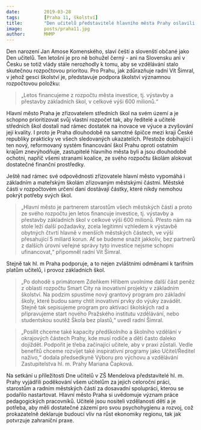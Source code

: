 ```yaml
---
date:         2019-03-28
tags:         [Praha 11, školství]
title:        "Den učitelů představitelé hlavního města Prahy oslavili symbolicky v ZŠ Mendelova"
image: 	      posts/praha11.jpg
author:       MHMP
---
```


Den narození Jan Amose Komenského, slaví čeští a slovenští občané jako Den učitelů. Ten letošní je pro ně bohužel černý - ani na Slovensku ani v Česku se totiž vlády stále nerozhodly k tomu, aby se vzdělávání stalo skutečnou rozpočtovou prioritou. Pro Prahu, jak zdůrazňuje radní Vít Šimral, v jehož gesci školství je, představuje podpora školství významnou rozpočtovou položku: 

> „Letos financujeme z rozpočtu města investice, tj. výstavby a přestavby základních škol, v celkové výši 600 milionů.“ 

Hlavní město Praha je zřizovatelem středních škol na svém území a je schopno prioritizovat svůj vlastní rozpočet tak, aby ředitelé a učitelé středních škol dostali nad rámec dostatek na inovace ve výuce a zvyšování její kvality. I proto je Praha dlouhodobě na samotné špičce mezi kraji České republiky prakticky ve všech sledovaných ukazatelích. Přestože dobíhající i ten nový, reformovaný systém financování škol Prahu oproti ostatním krajům znevýhodňuje, zastupitelé hlavního města byli a jsou dlouhodobě ochotni, napříč všemi stranami koalice, ze svého rozpočtu školám alokovat dostatečné finanční prostředky.

Ještě nad rámec své odpovědnosti zřizovatele hlavní město vypomáhá i základním a mateřským školám zřizovaným městskými částmi. Městské části v rozpočtovém určení daní dostávají částky, které nikdy nemohou pokrýt potřeby svých škol. 

> „Hlavní město je partnerem starostům všech městských částí a proto ze svého rozpočtu jen letos financuje investice, tj. výstavby a přestavby základních škol v celkové výši 600 milionů. Přesto nám na stole leží další požadavky, zcela legitimní vzhledem k výstavbě obytných čtvrtí hlavně v menších městských částech, ve výši přesahující 5 miliard korun. Ať se budeme snažit jakkoliv, bez partnerů z dalších úrovní veřejné správy tyto investice nejsme schopni ufinancovat,“ připomněl radní Vít Šimral.

Stejně tak hl. m Praha podporuje, a to nejen zvláštními odměnami k tarifním platům učitelů, i provoz základních škol. 

> „Po dohodě s primátorem Zdeňkem Hřibem uvolníme další část peněz z oblasti rozpočtu Smart City na inovativní projekty v základním školství. Na podzim spustíme nový grantový program pro základní školy, které budou samy chtít inovativní prvky do výuky zavádět. Stejně tak sepisujeme program pro aktivaci školských rad a připravujeme start nového Pražského institutu vzdělávání, nebo studentskou soutěž Škola bez plastů,“ uvedl radní Šimral. 

> „Posílit chceme také kapacity předškolního a školního vzdělání v okrajových částech Prahy, kde musí rodiče a děti často daleko dojíždět. Podpořit je třeba začínající učitele, aby v praxi zůstali. Vedle benefitů chceme rozvíjet také inspirativní programy jako Učitel/Ředitel naživo,“ dodala předsedkyně Výboru pro výchovu a vzdělávání Zastupitelstva hl. m. Prahy Mariana Čapková.

Na setkání u příležitosti Dne učitelů v ZŠ Mendelova představitelé hl. m. Prahy vyjádřili poděkování všem učitelům za jejich celoroční práci, starostům a radním městských částí za dosavadní spolupráci, kterou se podařilo nastartovat. Hlavní město Praha si uvědomuje význam práce pedagogických pracovníků. Učitelé jsou nositeli vzdělanosti dětí a je potřeba, aby měli dostatečné zázemí pro svou psychohygienu a rozvoj, což prokazatelně deklaruje budoucí vliv na růst ekonomiky regionu, tak jak potvrzuje zahraniční praxe.
